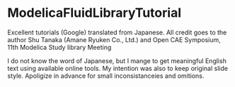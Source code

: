 # ModelicaFluidLibraryTutorial
Excellent tutorials (Google) translated from Japanese.
All credit goes to the author  Shu Tanaka (Amane Ryuken Co., Ltd.) and Open CAE Symposium, 11th Modelica Study library Meeting

I do not know the word of Japanese, but I mange to get meaningful English text  using available online tools.
My intention was also to keep original slide style. Apoligize in advance for small inconsistanceies and omitions.
